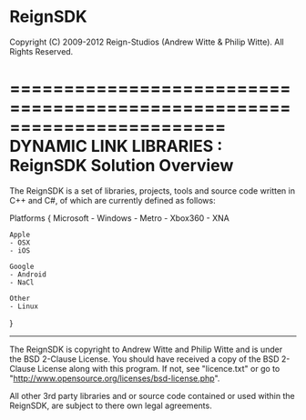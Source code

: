 ReignSDK
========

Copyright (C) 2009-2012 Reign-Studios (Andrew Witte & Philip Witte).
All Rights Reserved.

========================================================================
    DYNAMIC LINK LIBRARIES : ReignSDK Solution Overview
========================================================================

The ReignSDK is a set of libraries, projects, tools and source code written in C++ and C#, of which are currently defined as follows:

Platforms
{
    Microsoft
    - Windows
    - Metro
    - Xbox360
    - XNA

    Apple
    - OSX
    - iOS

    Google
    - Android
    - NaCl

    Other
    - Linux
}

------------------------------------------------------------

The ReignSDK is copyright to Andrew Witte and Philip Witte and is under the BSD 2-Clause License.
You should have received a copy of the BSD 2-Clause License along with this program.
If not, see "licence.txt" or go to "http://www.opensource.org/licenses/bsd-license.php".

All other 3rd party libraries and or source code contained or used within the ReignSDK, are subject to there own legal agreements.
